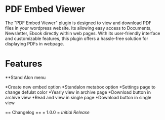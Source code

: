 # PDF Embed Viewer

The "PDF Embed Viewer" plugin is designed to view and download PDF files in your wordpress website. Its allowing easy access to Documents, Newsletter, Ebook directly within web pages. With its user-friendly interface and customizable features, this plugin offers a hassle-free solution for displaying PDFs in webpage.

# Features

**Stand Alon menu

*Create new embed option
*Standalon metabox option
*Settings page to change defulat color
*Yearly view in archive page
*Download button in archive view
*Read and view in single page
*Download button in single view




== Changelog ==
= 1.0.0 =
*Initial Release*
